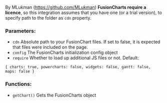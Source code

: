 By MLukman (https://github.com/MLukman)
**FusionCharts require a licence**, so this integration assumes that you have one (or a trial version), to specify path to the folder as `cdn` property.

### Parameters:

- `cdn`
Absolute path to your FusionChart files. If set to false, it is expected that files were included on the page.
- `config`
The FusionCharts initialization config object
- `require`
Whether to load up additional JS files or not. Default:
```
{ charts: true, powercharts: false, widgets: false, gantt: false, maps: false } 
```
### Functions:

- `getChart()`
Gets the FusionCharts object